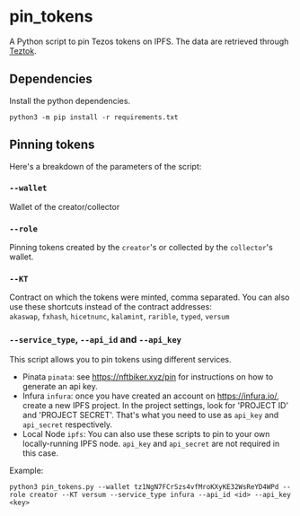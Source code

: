 # pin_tokens

A Python script to pin Tezos tokens on IPFS.
The data are retrieved through [Teztok](https://www.teztok.com/).

## Dependencies

Install the python dependencies.

```
python3 -m pip install -r requirements.txt
```

## Pinning tokens

Here's a breakdown of the parameters of the script:

### `--wallet`

Wallet of the creator/collector

### `--role`

Pinning tokens created by the `creator`'s or collected by the `collector`'s wallet.

### `--KT`

Contract on which the tokens were minted, comma separated. You can also use these shortcuts instead of the contract addresses:  
`akaswap`, `fxhash`, `hicetnunc`, `kalamint`, `rarible`, `typed`, `versum`

### `--service_type`, `--api_id` and `--api_key`

This script allows you to pin tokens using different services.
- Pinata `pinata`: see https://nftbiker.xyz/pin for instructions on how to generate an api key.
- Infura `infura`: once you have created an account on https://infura.io/, create a new IPFS project. In the project settings, look for 'PROJECT ID' and 'PROJECT SECRET'. That's what you need to use as `api_key` and `api_secret` respectively.
- Local Node `ipfs`: You can also use these scripts to pin to your own locally-running IPFS node. `api_key` and `api_secret` are not required in this case.


Example:
```
python3 pin_tokens.py --wallet tz1NgN7FCrSzs4vfMroKXyKE32WsReYD4WPd --role creator --KT versum --service_type infura --api_id <id> --api_key <key>
```
